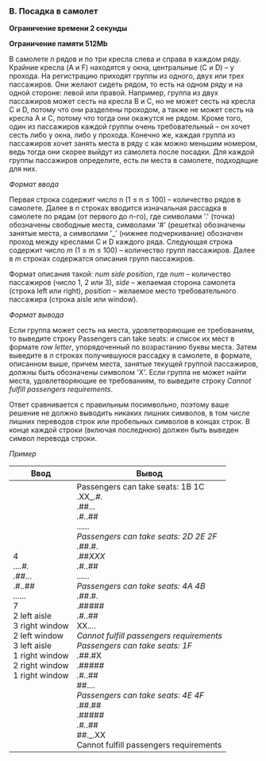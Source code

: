 ### B. Посадка в самолет
**Ограничение времени	2 секунды**

**Ограничение памяти	512Mb**

В самолете *n* рядов и по три кресла слева и справа в каждом ряду. Крайние кресла (A и F) находятся у окна, центральные (C и D) – у прохода. На регистрацию приходят группы из одного, двух или трех пассажиров. Они желают сидеть рядом, то есть на одном ряду и на одной стороне: левой или правой. Например, группа из двух пассажиров может сесть на кресла B и C, но не может сесть на кресла C и D, потому что они разделены проходом, а также не может сесть на кресла A и C, потому что тогда они окажутся не рядом. Кроме того, один из пассажиров каждой группы очень требовательный – он хочет сесть либо у окна, либо у прохода. Конечно же, каждая группа из пассажиров хочет занять места в ряду с как можно меньшим номером, ведь тогда они скорее выйдут из самолета после посадки. Для каждой группы пассажиров определите, есть ли места в самолете, подходящие для них.

*Формат ввода*

Первая строка содержит число n (1 ≤ n ≤ 100) – количество рядов в самолете. Далее в *n* строках вводится изначальная рассадка в самолете по рядам (от первого до *n*-го), где символами '.' (точка) обозначены свободные места, символами '#' (решетка) обозначены занятые места, а символами '_' (нижнее подчеркивание) обозначен проход между креслами C и D каждого ряда. 
Следующая строка содержит число *m* (1 ≤ m ≤ 100) – количество групп пассажиров. Далее в *m* строках содержатся описания групп пассажиров. 

Формат описания такой: *num* *side* *position*, где *num* – количество пассажиров (число 1, 2 или 3), *side* – желаемая сторона самолета (строка left или right), *position* – желаемое место требовательного пассажира (строка aisle или window).

*Формат вывода*

Если группа может сесть на места, удовлетворяющие ее требованиям, то выведите строку Passengers can take seats: и список их мест в формате *row* *letter*, упорядоченный по возрастанию буквы места. Затем выведите в 
*n* строках получившуюся рассадку в самолете, в формате, описанном выше, причем места, занятые текущей группой пассажиров, должны быть обозначены символом 'X'.
Если группа не может найти места, удовлетворяющие ее требованиям, то выведите строку *Cannot fulfill passengers requirements*.

Ответ сравнивается с правильным посимвольно, поэтому ваше решение не должно выводить никаких лишних символов, в том числе лишних переводов строк или пробельных символов в концах строк. В конце каждой строки (включая последнюю) должен быть выведен символ перевода строки.

*Пример*

|Ввод|Вывод|
|----|----|
|4<br>..._.#.<br>.##_...<br>.#._.##<br>..._...<br>7<br>2 left aisle<br>3 right window<br>2 left window<br>3 left aisle<br>1 right window<br>2 right window<br>1 right window | Passengers can take seats: 1B 1C<br>.XX_.#.<br>.##_...<br>.#._.##<br>..._...<br>Passengers can take seats: 2D 2E 2F<br>.##_.#.<br>.##_XXX<br>.#._.##<br>..._...<br>Passengers can take seats: 4A 4B<br>.##_.#.<br>.##_###<br>.#._.##<br>XX._...<br>Cannot fulfill passengers requirements<br>Passengers can take seats: 1F<br>.##_.#X<br>.##_###<br>.#._.##<br>##._...<br>Passengers can take seats: 4E 4F<br>.##_.##<br>.##_###<br>.#._.##<br>##._.XX<br>Cannot fulfill passengers requirements
